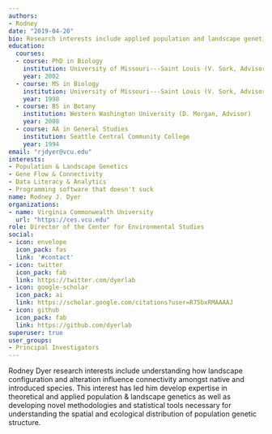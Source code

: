 ```yaml
---
authors:
- Rodney
date: "2019-04-20"
bio: Research interests include applied population and landscape genetics, contemporary gene flow, and examining the effects anthropogenic landscape modifications have on extant plant and animal species persistence.
education:
  courses:
  - course: PhD in Biology
    institution: University of Missouri---Saint Louis (V. Sork, Advisor)
    year: 2002
  - course: MS in Biology
    institution: University of Missouri---Saint Louis (V. Sork, Advisor)
    year: 1998
  - course: BS in Botany
    institution: Western Washington University (D. Morgan, Advisor)
    year: 2008
  - course: AA in General Studies
    institution: Seattle Central Community College
    year: 1994
email: "rjdyer@vcu.edu"
interests:
- Population & Landscape Genetics
- Gene Flow & Connectivity
- Data Literacy & Analytics
- Programming software that doesn't suck
name: Rodney J. Dyer
organizations:
- name: Virginia Commonwealth University
  url: "https://ces.vcu.edu"
role: Director of the Center for Environmental Studies
social:
- icon: envelope
  icon_pack: fas
  link: '#contact'
- icon: twitter
  icon_pack: fab
  link: https://twitter.com/dyerlab
- icon: google-scholar
  icon_pack: ai
  link: https://scholar.google.com/citations?user=R75bxRMAAAAJ
- icon: github
  icon_pack: fab
  link: https://github.com/dyerlab 
superuser: true
user_groups:
- Principal Investigators
---
```


Rodney Dyer research interests include understanding how landscape configuration and alteration influence connectivity amongst native and introduced species.  This interest has led him develop expertise in theoretical and applied population & landscape genetics as well as developing novel methodologies and statistical tools necessary for understanding the spatial and ecological distribution of population genetic structure.
